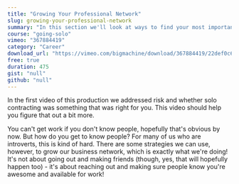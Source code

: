 ```yaml
---
title: "Growing Your Professional Network"
slug: growing-your-professional-network
summary: "In this section we'll look at ways to find your most important client: the very first one! We'll get out and meet other developers, creating a legitimate network of peers. Finally, the best work is repeat work, so we'll look at things you can do to make sure you are your client's go to person."
course: "going-solo"
vimeo: "367884419"
category: "Career"
download_url: "https://vimeo.com/bigmachine/download/367884419/22def0c6f3"
free: true
duration: 475
gist: "null"
github: "null"
---
```


In the first video of this production we addressed risk and whether solo contracting was something that was right for you. This video should help you figure that out a bit more.

You can't get work if you don't know people, hopefully that's obvious by now. But how do you get to know people? For many of us who are introverts, this is kind of hard. There are some strategies we can use, however, to grow our business network, which is exactly what we're doing! It's not about going out and making friends (though, yes, that will hopefully happen too) - it's about reaching out and making sure people know you're awesome and available for work!

